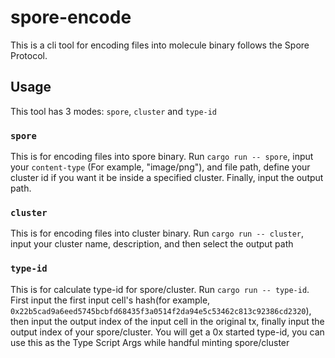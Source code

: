 # spore-encode

This is a cli tool for encoding files into molecule binary follows the Spore Protocol.

## Usage

This tool has 3 modes: `spore`, `cluster` and `type-id`

### `spore`
This is for encoding files into spore binary.
Run `cargo run -- spore`, input your `content-type` (For example, "image/png"), and file path, define your cluster id if you want it be inside a specified cluster.
Finally, input the output path.

### `cluster`
This is for encoding files into cluster binary.
Run `cargo run -- cluster`, input your cluster name, description, and then select the output path

### `type-id`
This is for calculate type-id for spore/cluster.
Run `cargo run -- type-id`.
First input the first input cell's hash(for example, `0x22b5cad9a6eed5745bcbfd68435f3a0514f2da94e5c53462c813c92386cd2320`), then input the output index of the input cell in the original tx,
finally input the output index of your spore/cluster.
You will get a 0x started type-id, you can use this as the Type Script Args while handful minting spore/cluster
